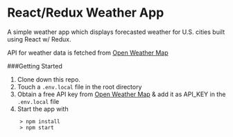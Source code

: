 # React/Redux Weather App
A simple weather app which displays forecasted weather for U.S. cities built using React w/ Redux.

API for weather data is fetched from [Open Weather Map](https://openweathermap.org/api)

###Getting Started
1. Clone down this repo.
2. Touch a `.env.local` file in the root directory
3. Obtain a free API key from [Open Weather Map](http://openweathermap.org/appid) & add it as API_KEY in the `.env.local` file
4. Start the app with

```
	> npm install
	> npm start
```
